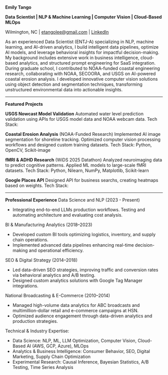 **Emily Tango**

**Data Scientist | NLP & Machine Learning | Computer Vision | Cloud-Based MLOps**

Wilmington, NC | etangolee@gmail.com | [LinkedIn](https://www.linkedin.com/in/emtango/)

As an experienced Data Scientist (ENTJ-A) specializing in NLP, machine learning, and AI-driven analytics, I build intelligent data pipelines, optimize AI models, and leverage behavioral insights for impactful decision-making. My background includes extensive work in business intelligence, cloud-based analytics, and structured prompt engineering for SaaS integration. During graduate school, I contributed to NOAA-funded coastal engineering research, collaborating with NOAA, SECOORA, and USGS on AI-powered coastal erosion analysis. I developed innovative computer vision solutions using object detection and segmentation techniques, transforming unstructured environmental data into actionable insights.

---

**Featured Projects**

**USGS Nowcast Model Validation**
Automated water level prediction validation using APIs for USGS model data and NOAA webcam data. 
Tech Stack:

**Coastal Erosion Analysis** (NOAA-Funded Research)
Implemented AI image segmentation for shoreline tracking. Optimized computer vision processing workflows and designed custom training datasets.
Tech Stack: Python, OpenCV, Scikit-image

**fMRI & ADHD Research** (WiDS 2025 Datathon)
Analyzed neuroimaging data to predict cognitive patterns. Applied ML models to large-scale fMRI datasets.
Tech Stack: Python, Nilearn, NumPy, Matplotlib, Scikit-learn

**Google Places API** 
Designed API for business searchs, creating heatmaps based on weights.
Tech Stack:

---

**Professional Experience**
Data Science and NLP (2023 - Present)
- Integrating end-to-end LLMs production workflows. Testing and automating architecture and evaluating cost analysis.

BI & Manufacturing Analytics (2018–2023)
- Developed custom BI tools optimizing logistics, inventory, and supply chain operations.
- Implemented advanced data pipelines enhancing real-time decision-making and operational efficiency.

SEO & Digital Strategy (2014–2018)
- Led data-driven SEO strategies, improving traffic and conversion rates via behavioral analytics and A/B testing.
- Designed custom analytics solutions with Google Tag Manager integrations.

National Broadcasting & E-Commerce (2010–2014)
- Managed high-volume data analytics for ABC broadcasts and multimillion-dollar retail and e-commerce campaigns at HSN.
- Optimized audience engagement through data-driven analytics and production strategies.

Technical & Industry Expertise:
- Data Science: NLP, ML, LLM Optimization, Computer Vision, Cloud-Based AI (AWS, GCP, Azure), MLOps
- Analytics & Business Intelligence: Consumer Behavior, SEO, Digital Marketing, Supply Chain Optimization
- Experimental Research: Causal Inference, Bayesian Statistics, A/B Testing, Time Series Analysis

